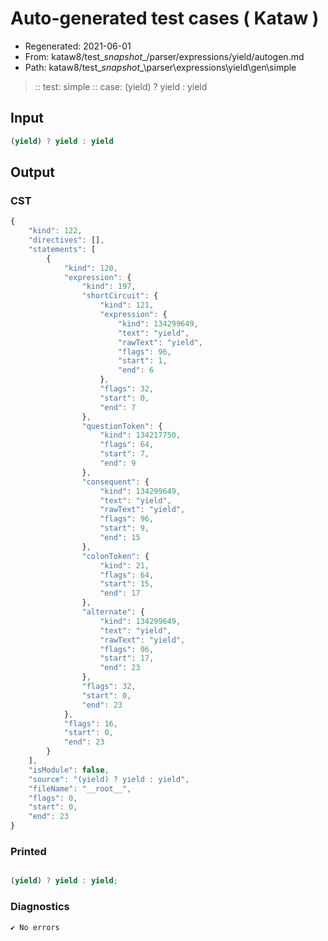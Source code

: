 # Auto-generated test cases ( Kataw )
- Regenerated: 2021-06-01
- From: kataw8/test\__snapshot__/parser/expressions/yield/autogen.md
- Path: kataw8/test\__snapshot__\parser\expressions\yield\gen\simple
> :: test: simple
> :: case: (yield) ? yield : yield
## Input

`````js
(yield) ? yield : yield
`````
## Output

### CST

```javascript
{
    "kind": 122,
    "directives": [],
    "statements": [
        {
            "kind": 120,
            "expression": {
                "kind": 197,
                "shortCircuit": {
                    "kind": 121,
                    "expression": {
                        "kind": 134299649,
                        "text": "yield",
                        "rawText": "yield",
                        "flags": 96,
                        "start": 1,
                        "end": 6
                    },
                    "flags": 32,
                    "start": 0,
                    "end": 7
                },
                "questionToken": {
                    "kind": 134217750,
                    "flags": 64,
                    "start": 7,
                    "end": 9
                },
                "consequent": {
                    "kind": 134299649,
                    "text": "yield",
                    "rawText": "yield",
                    "flags": 96,
                    "start": 9,
                    "end": 15
                },
                "colonToken": {
                    "kind": 21,
                    "flags": 64,
                    "start": 15,
                    "end": 17
                },
                "alternate": {
                    "kind": 134299649,
                    "text": "yield",
                    "rawText": "yield",
                    "flags": 96,
                    "start": 17,
                    "end": 23
                },
                "flags": 32,
                "start": 0,
                "end": 23
            },
            "flags": 16,
            "start": 0,
            "end": 23
        }
    ],
    "isModule": false,
    "source": "(yield) ? yield : yield",
    "fileName": "__root__",
    "flags": 0,
    "start": 0,
    "end": 23
}
```

### Printed

```javascript

(yield) ? yield : yield;
```

### Diagnostics

```javascript
✔ No errors
```

